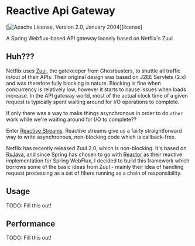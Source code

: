 # Reactive Api Gateway

[![Apache License, Version 2.0, January 2004](https://img.shields.io/github/license/apache/maven.svg?label=License)][license]

A Spring Webflux-based API gateway loosely based on Netflix's Zuul

## Huh???

Netflix uses [Zuul](https://github.com/Netflix/zuul/wiki), the gatekeeper from Ghostbusters, to shuttle all traffic in/out of their APIs. Their original design
was based on J2EE Servlets (2.x) and was therefore fully blocking in nature. Blocking is fine when concurrency is relatively low,
however it starts to cause issues when loads increase. In the API gateway world, most of the actual clock time of a given request 
is typically spent waiting around for I/O operations to complete.

If only there was a way to make things asynchronous in order to do `other` work while we're waiting around for I/O to complete??

Enter [Reactive Streams](https://en.wikipedia.org/wiki/Reactive_Streams). Reactive streams give us a fairly straightforward 
way to write asynchronous, non-blocking code which is callback-free.

Netflix has recently released Zuul 2.0, which is non-blocking. It's based on [RxJava](https://github.com/ReactiveX/RxJava/wiki), 
and since Spring has chosen to go with [Reactor](https://projectreactor.io/) as their reactive implementation for 
Spring WebFlux, I decided to build this framework which borrows some of the basic ideas from Zuul - mainly their idea of 
handling request processing as a set of filters running as a chain of responsibility.

## Usage

TODO: Fill this out!

## Performance

TODO: Fill this out!